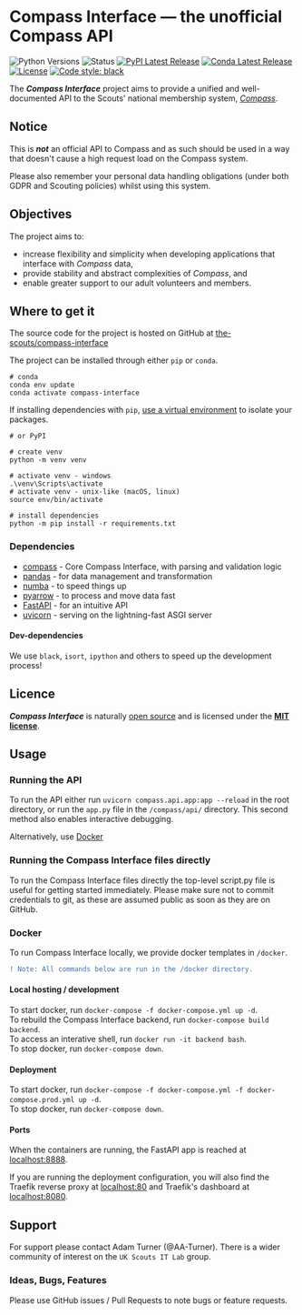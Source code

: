 # Compass Interface — the unofficial Compass API
![Python Versions](https://img.shields.io/pypi/pyversions/compass-interface.svg)
![Status](https://img.shields.io/pypi/status/compass-interface.svg)
[![PyPI Latest Release](https://img.shields.io/pypi/v/compass-interface.svg)](https://pypi.org/project/compass-interface/)
[![Conda Latest Release](https://img.shields.io/conda/vn/conda-forge/compass-interface.svg)](https://anaconda.org/conda-forge/compass-interface)
[![License](https://img.shields.io/pypi/l/compass-interface.svg)](https://github.com/the-scouts/compass-interface/blob/master/LICENSE)
[![Code style: black](https://img.shields.io/badge/code%20style-black-000000.svg)](https://github.com/psf/black)

The ***Compass Interface*** project aims to provide a unified and 
well-documented API to the Scouts' national membership system, 
*[Compass](https://compass.scouts.org.uk)*.

## Notice

This is ***not*** an official API to Compass and as such should be used in a 
way that doesn't cause a high request load on the Compass system.

Please also remember your personal data handling obligations (under both GDPR 
and Scouting policies) whilst using this system.

## Objectives

The project aims to: 
 - increase flexibility and simplicity when developing applications that 
   interface with *Compass* data, 
 - provide  stability and abstract complexities of *Compass*, and 
 - enable greater support to our adult  volunteers and members.

## Where to get it

The source code for the project is hosted on GitHub at 
[the-scouts/compass-interface](https://github.com/the-scouts/compass-interface)

The project can be installed through either `pip` or `conda`.

```shell
# conda
conda env update
conda activate compass-interface
```

If installing dependencies with `pip`, 
[use a virtual environment](https://packaging.python.org/guides/installing-using-pip-and-virtual-environments/#creating-a-virtual-environment)
to isolate your packages. 

```shell
# or PyPI

# create venv
python -m venv venv

# activate venv - windows
.\venv\Scripts\activate
# activate venv - unix-like (macOS, linux)
source env/bin/activate 

# install dependencies
python -m pip install -r requirements.txt 
```

### Dependencies

- [compass](https://github.com/the-scouts/compass-interface-core) - Core 
  Compass Interface, with parsing and validation logic
- [pandas](https://github.com/pandas-dev/pandas) - for data management and 
  transformation
- [numba](https://github.com/numba/numba) - to speed things up
- [pyarrow](https://github.com/apache/arrow/tree/master/python) - to process 
  and move data fast
- [FastAPI](https://github.com/tiangolo/FastAPI/) - for an intuitive API
- [uvicorn](https://github.com/encode/uvicorn) - serving on the lightning-fast 
  ASGI server 

#### Dev-dependencies

We use `black`, `isort`, `ipython` and others to speed up the development 
process!

## Licence

***Compass Interface*** is naturally 
[open source](https://github.com/the-scouts/compass-interface) and is 
licensed under the **[MIT license](https://choosealicense.com/licenses/mit/)**.

## Usage

### Running the API

To run the API either run `uvicorn compass.api.app:app --reload` in the
root directory, or run the `app.py` file in the `/compass/api/` directory. This
second method also enables interactive debugging.

Alternatively, use [Docker](#Docker)

### Running the Compass Interface files directly

To run the Compass Interface files directly the top-level script.py file
is useful for getting started immediately. Please make sure not to commit
credentials to git, as these are assumed public as soon as they are on 
GitHub.

### Docker
To run Compass Interface locally, we provide docker templates in `/docker`.

```diff
! Note: All commands below are run in the /docker directory.
```

#### Local hosting / development

To start docker, run `docker-compose -f docker-compose.yml up -d`.  
To rebuild the Compass Interface backend, run `docker-compose build backend`.  
To access an interative shell, run `docker run -it backend bash`.  
To stop docker, run `docker-compose down`.

#### Deployment

To start docker, run 
`docker-compose -f docker-compose.yml -f docker-compose.prod.yml up -d`.  
To stop docker, run `docker-compose down`.  

#### Ports

When the containers are running, the FastAPI app is reached at
[localhost:8888](http://localhost:8888). 

If you are running the deployment configuration, you will also find the Traefik 
reverse proxy at [localhost:80](http://localhost:80) and Traefik's dashboard at 
[localhost:8080](http://localhost:8080).

## Support

For support please contact Adam Turner (@AA-Turner). There is a wider
community of interest on the `UK Scouts IT Lab` group.

### Ideas, Bugs, Features

Please use GitHub issues / Pull Requests to note bugs or feature requests.
